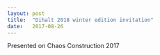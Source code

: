```yaml
---
layout: post
title:  "Dihalt 2018 winter edition invitation"
date:   2017-08-26
---
```


Presented on Chaos Construction 2017